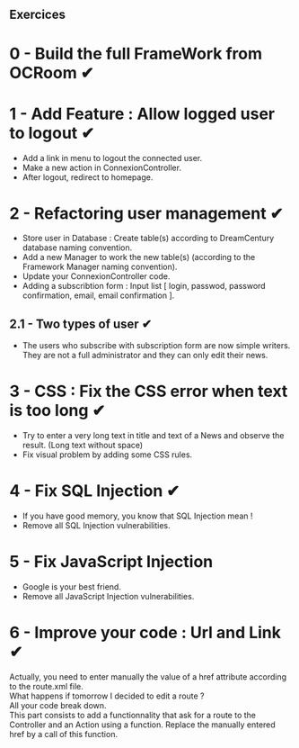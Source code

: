 ## Exercices

# 0 - Build the full FrameWork from OCRoom &#10004;

# 1 - Add Feature : Allow logged user to logout &#10004;
* Add a link in menu to logout the connected user. 
* Make a new action in ConnexionController.
* After logout, redirect to homepage. 

# 2 - Refactoring user management &#10004;
* Store user in Database : Create table(s) according to DreamCentury database naming convention.
* Add a new Manager to work the new table(s) (according to the Framework Manager naming convention).
* Update your ConnexionController code.
* Adding a subscribtion form : Input list [ login, passwod, password confirmation, email, email confirmation ].

## 2.1 - Two types of user &#10004;
* The users who subscribe with subscription form are now simple writers. They are not a full administrator and they can only edit their news.

# 3 - CSS : Fix the CSS error when text is too long &#10004;
* Try to enter a very long text in title and text of a News and observe the result. (Long text without space)
* Fix visual problem by adding some CSS rules.

# 4 - Fix SQL Injection &#10004;
* If you have good memory, you know that SQL Injection mean ! 
* Remove all SQL Injection vulnerabilities. 

# 5 - Fix JavaScript Injection 
* Google is your best friend.
* Remove all JavaScript Injection vulnerabilities. 


# 6 - Improve your code : Url and Link &#10004;
Actually, you need to enter manually the value of a href attribute according to the route.xml file.  
What happens if tomorrow I decided to edit a route ?  
All your code break down.  
This part consists to add a functionnality that ask for a route to the Controller and an Action using a function. Replace the manually entered href by a call of this function.  
